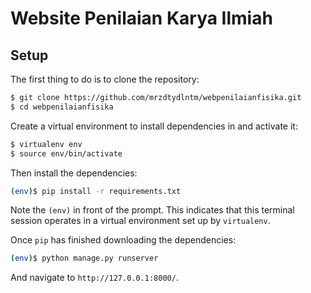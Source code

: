 # Website Penilaian Karya Ilmiah

## Setup

The first thing to do is to clone the repository:

```sh
$ git clone https://github.com/mrzdtydlntm/webpenilaianfisika.git
$ cd webpenilaianfisika
```

Create a virtual environment to install dependencies in and activate it:

```sh
$ virtualenv env
$ source env/bin/activate
```

Then install the dependencies:

```sh
(env)$ pip install -r requirements.txt
```
Note the `(env)` in front of the prompt. This indicates that this terminal
session operates in a virtual environment set up by `virtualenv`.

Once `pip` has finished downloading the dependencies:
```sh
(env)$ python manage.py runserver
```
And navigate to `http://127.0.0.1:8000/`.